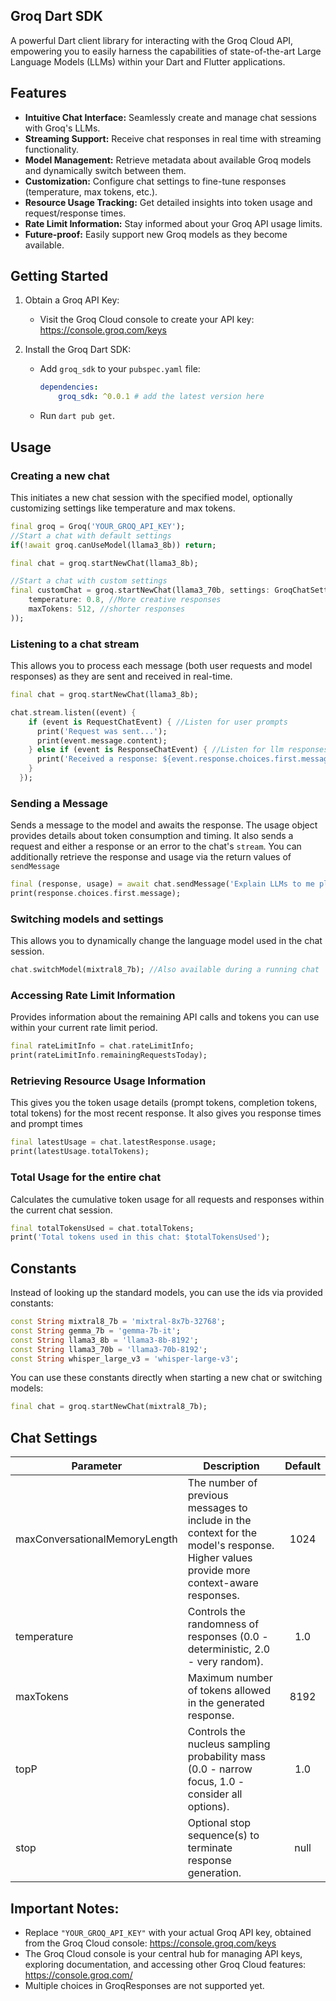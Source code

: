 ## Groq Dart SDK
A powerful Dart client library for interacting with the Groq Cloud API, empowering you to easily harness the capabilities of state-of-the-art Large Language Models (LLMs) within your Dart and Flutter applications. 


## Features
- **Intuitive Chat Interface:**  Seamlessly create and manage chat sessions with Groq's LLMs.
- **Streaming Support:** Receive chat responses in real time with streaming functionality.
- **Model Management:** Retrieve metadata about available Groq models and dynamically switch between them.
- **Customization:**  Configure chat settings to fine-tune responses (temperature, max tokens, etc.).
- **Resource Usage Tracking:** Get detailed insights into token usage and request/response times.
- **Rate Limit Information:** Stay informed about your Groq API usage limits.
- **Future-proof:** Easily support new Groq models as they become available.

## Getting Started
1. Obtain a Groq API Key:
    - Visit the Groq Cloud console to create your API key: https://console.groq.com/keys

2. Install the Groq Dart SDK:
    - Add `groq_sdk` to your `pubspec.yaml` file:
        ```yaml
        dependencies:
            groq_sdk: ^0.0.1 # add the latest version here
        ```
    - Run `dart pub get`.

## Usage

### Creating a new chat
This initiates a new chat session with the specified model, optionally customizing settings like temperature and max tokens.
```dart
final groq = Groq('YOUR_GROQ_API_KEY');
//Start a chat with default settings
if(!await groq.canUseModel(llama3_8b)) return;

final chat = groq.startNewChat(llama3_8b);

//Start a chat with custom settings
final customChat = groq.startNewChat(llama3_70b, settings: GroqChatSettings(
    temperature: 0.8, //More creative responses
    maxTokens: 512, //shorter responses
));
```

### Listening to a chat stream
This allows you to process each message (both user requests and model responses) as they are sent and received in real-time.
```dart
final chat = groq.startNewChat(llama3_8b);

chat.stream.listen((event) {
    if (event is RequestChatEvent) { //Listen for user prompts
      print('Request was sent...');
      print(event.message.content);
    } else if (event is ResponseChatEvent) { //Listen for llm responses
      print('Received a response: ${event.response.choices.first.message}');
    }
  });
```

### Sending a Message
Sends a message to the model and awaits the response. The usage object provides details about token consumption and timing. It also sends a request and either a response or an error to the chat's `stream`.
You can additionally retrieve the response and usage via the return values of `sendMessage`
```dart
final (response, usage) = await chat.sendMessage('Explain LLMs to me please');
print(response.choices.first.message);
```

### Switching models and settings
This allows you to dynamically change the language model used in the chat session.
```dart
chat.switchModel(mixtral8_7b); //Also available during a running chat
```

### Accessing Rate Limit Information
Provides information about the remaining API calls and tokens you can use within your current rate limit period.
```dart
final rateLimitInfo = chat.rateLimitInfo;
print(rateLimitInfo.remainingRequestsToday);
```

### Retrieving Resource Usage Information
This gives you the token usage details (prompt tokens, completion tokens, total tokens) for the most recent response. It also gives you response times and prompt times
```dart
final latestUsage = chat.latestResponse.usage;
print(latestUsage.totalTokens);
```

### Total Usage for the entire chat
Calculates the cumulative token usage for all requests and responses within the current chat session.
```dart
final totalTokensUsed = chat.totalTokens;
print('Total tokens used in this chat: $totalTokensUsed');
```

## Constants
Instead of looking up the standard models, you can use the ids via provided constants:
```dart
const String mixtral8_7b = 'mixtral-8x7b-32768';
const String gemma_7b = 'gemma-7b-it';
const String llama3_8b = 'llama3-8b-8192';
const String llama3_70b = 'llama3-70b-8192';
const String whisper_large_v3 = 'whisper-large-v3';
```
You can use these constants directly when starting a new chat or switching models:
```dart
final chat = groq.startNewChat(mixtral8_7b);
```

## Chat Settings

| Parameter                   | Description                                               | Default |
|-----------------------------|-----------------------------------------------------------|:-------:|
|maxConversationalMemoryLength|The number of previous messages to include in the context for the model's response. Higher values provide more context-aware responses.|1024|
|temperature|Controls the randomness of responses (0.0 - deterministic, 2.0 - very random).|1.0|
|maxTokens|Maximum number of tokens allowed in the generated response.|8192|
|topP|	Controls the nucleus sampling probability mass (0.0 - narrow focus, 1.0 - consider all options).	|1.0|
|stop|Optional stop sequence(s) to terminate response generation.|null|

## Important Notes:
- Replace `"YOUR_GROQ_API_KEY"` with your actual Groq API key, obtained from the Groq Cloud console: https://console.groq.com/keys
- The Groq Cloud console is your central hub for managing API keys, exploring documentation, and accessing other Groq Cloud features: https://console.groq.com/
- Multiple choices in GroqResponses are not supported yet.
